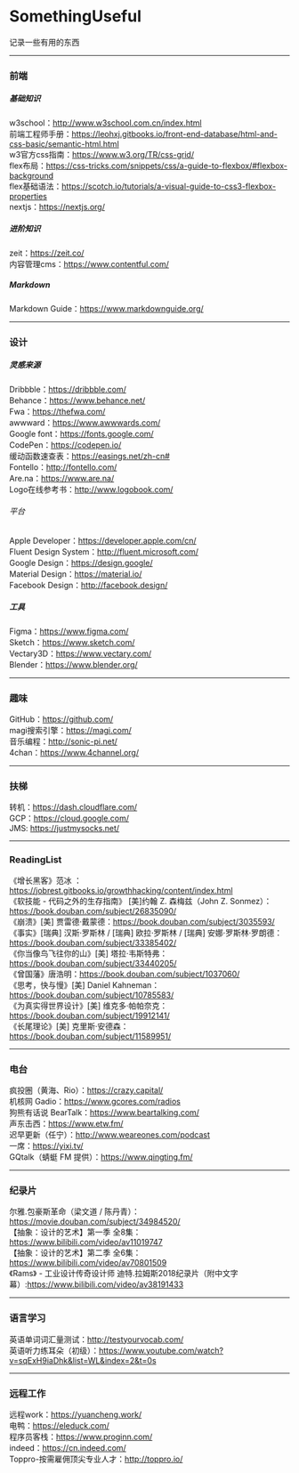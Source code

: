 # SomethingUseful
记录一些有用的东西

---

### 前端

##### 基础知识  
w3school：http://www.w3school.com.cn/index.html  
前端工程师手册：https://leohxj.gitbooks.io/front-end-database/html-and-css-basic/semantic-html.html   
w3官方css指南：https://www.w3.org/TR/css-grid/  
flex布局：https://css-tricks.com/snippets/css/a-guide-to-flexbox/#flexbox-background  
flex基础语法：https://scotch.io/tutorials/a-visual-guide-to-css3-flexbox-properties  
nextjs：https://nextjs.org/  

##### 进阶知识  
zeit：https://zeit.co/  
内容管理cms：https://www.contentful.com/  

##### Markdown
Markdown Guide：https://www.markdownguide.org/  

---

### 设计  

##### 灵感来源  
Dribbble：https://dribbble.com/  
Behance：https://www.behance.net/  
Fwa：https://thefwa.com/  
awwward：https://www.awwwards.com/  
Google font：https://fonts.google.com/  
CodePen：https://codepen.io/  
缓动函数速查表：https://easings.net/zh-cn#  
Fontello：http://fontello.com/  
Are.na：https://www.are.na/  
Logo在线参考书：http://www.logobook.com/  

###### 平台  
Apple Developer：https://developer.apple.com/cn/  
Fluent Design System：http://fluent.microsoft.com/  
Google Design：https://design.google/  
Material Design：https://material.io/  
Facebook Design：http://facebook.design/  

##### 工具  
Figma：https://www.figma.com/  
Sketch：https://www.sketch.com/  
Vectary3D：https://www.vectary.com/  
Blender：https://www.blender.org/  

---

### 趣味  

GitHub：https://github.com/  
magi搜索引擎：https://magi.com/  
音乐编程：http://sonic-pi.net/  
4chan：https://www.4channel.org/  

---  

### 扶梯  

转机：https://dash.cloudflare.com/  
GCP：https://cloud.google.com/  
JMS: https://justmysocks.net/  

---

### ReadingList

《增长黑客》范冰 ：https://jobrest.gitbooks.io/growthhacking/content/index.html   
《软技能 - 代码之外的生存指南》 [美]约翰 Z. 森梅兹（John Z. Sonmez）：https://book.douban.com/subject/26835090/  
《崩溃》[美] 贾雷德·戴蒙德：https://book.douban.com/subject/3035593/  
《事实》[瑞典] 汉斯·罗斯林 / [瑞典] 欧拉·罗斯林 / [瑞典] 安娜·罗斯林·罗朗德：https://book.douban.com/subject/33385402/  
《你当像鸟飞往你的山》[美] 塔拉·韦斯特弗：https://book.douban.com/subject/33440205/  
《曾国藩》唐浩明：https://book.douban.com/subject/1037060/  
《思考，快与慢》[美] Daniel Kahneman：https://book.douban.com/subject/10785583/  
《为真实得世界设计》[美] 维克多·帕帕奈克：https://book.douban.com/subject/19912141/  
《长尾理论》[美] 克里斯·安德森：https://book.douban.com/subject/11589951/  

---

### 电台

疯投圈（黄海、Rio）：https://crazy.capital/  
机核网 Gadio：https://www.gcores.com/radios  
狗熊有话说 BearTalk：https://www.beartalking.com/  
声东击西：https://www.etw.fm/  
迟早更新（任宁）：http://www.weareones.com/podcast  
一席：https://yixi.tv/  
GQtalk（蜻蜓 FM 提供）：https://www.qingting.fm/  

---

### 纪录片

尔雅.包豪斯革命（梁文道 / 陈丹青）：https://movie.douban.com/subject/34984520/  
【抽象：设计的艺术】第一季 全8集：https://www.bilibili.com/video/av11019747  
【抽象：设计的艺术】第二季 全6集：https://www.bilibili.com/video/av70801509  
《Rams》 - 工业设计传奇设计师 迪特.拉姆斯2018纪录片（附中文字幕）:https://www.bilibili.com/video/av38191433  

---

### 语言学习

英语单词词汇量测试：http://testyourvocab.com/  
英语听力练耳朵（初级）：https://www.youtube.com/watch?v=sqExH9iaDhk&list=WL&index=2&t=0s  

---

### 远程工作

远程work：https://yuancheng.work/  
电鸭：https://eleduck.com/  
程序员客栈：https://www.proginn.com/  
indeed：https://cn.indeed.com/  
Toppro-按需雇佣顶尖专业人才：http://toppro.io/  
